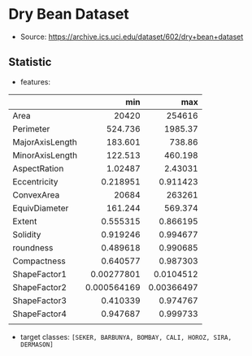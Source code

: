 # Dry Bean Dataset

- Source: https://archive.ics.uci.edu/dataset/602/dry+bean+dataset

## Statistic

- features:

|                 |         min |        max |
| :-------------- | ----------: | ---------: |
| Area            |       20420 |     254616 |
| Perimeter       |     524.736 |    1985.37 |
| MajorAxisLength |     183.601 |     738.86 |
| MinorAxisLength |     122.513 |    460.198 |
| AspectRation    |     1.02487 |    2.43031 |
| Eccentricity    |    0.218951 |   0.911423 |
| ConvexArea      |       20684 |     263261 |
| EquivDiameter   |     161.244 |    569.374 |
| Extent          |    0.555315 |   0.866195 |
| Solidity        |    0.919246 |   0.994677 |
| roundness       |    0.489618 |   0.990685 |
| Compactness     |    0.640577 |   0.987303 |
| ShapeFactor1    |  0.00277801 |  0.0104512 |
| ShapeFactor2    | 0.000564169 | 0.00366497 |
| ShapeFactor3    |    0.410339 |   0.974767 |
| ShapeFactor4    |    0.947687 |   0.999733 |
|                 |             |            |

- target classes: `[SEKER, BARBUNYA, BOMBAY, CALI, HOROZ, SIRA, DERMASON]`
